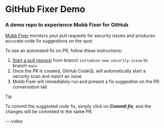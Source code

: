 # GitHub Fixer Demo
### A demo repo to experience Mobb Fixer for GitHub

[Mobb Fixer](https://app.mobb.ai/github-fixer) monitors your pull requests for security issues and produces accurate code fix suggestions on the spot.

To see an automated fix on PR, follow these instructions:
1. [Start a pull request](/../../compare/main...introduce-new-security-issue) from branch `introduce-new-security-issue` to branch `main`
2. Once the PR is created, GitHub CodeQL will automatically start a security scan and report an issue
3. Mobb Fixer will immediately run and present a fix suggestion on the PR conversation tab

> [!TIP]
> To commit the suggested code fix, simply click on ***Commit fix***, and the changes will be commited to the same PR.

---video

